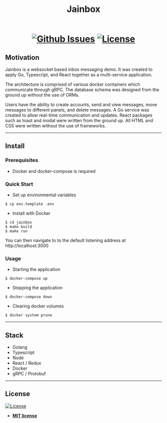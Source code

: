 <h1 align="center">
Jainbox

<br>
<br>

[![Github Issues](https://img.shields.io/github/issues/fangweb/jainbox)](https://img.shields.io/github/issues/fangweb/jainbox) [![License](http://img.shields.io/:license-mit-blue.svg?style=flat-square)](http://badges.mit-license.org) 
</h1>

## Motivation
Jainbox is a websocket based inbox messaging demo. It was created to apply Go, Typescript, and React together as a multi-service application. 

The architecture is comprised of various docker containers which communicate through gRPC. 
The database schema was designed from the ground up without the use of ORMs. 

Users have the ability to create accounts, send and view messages, move messages to different panels, and delete messages. 
A Go service was created to allow real-time communication and updates. 
React packages such as toast and modal were written from the ground up. 
All HTML and CSS were written without the use of frameworks. 

---

## Install

### Prerequisites
- Docker and docker-compose is required

### Quick Start

- Set up environmental variables
```shell
$ cp env.template .env
```

- Install with Docker
```shell
$ cd jainbox
$ make build
$ make run
```
You can then navigate to to the default listening address at http://localhost:3000


### Usage
- Starting the application 
```shell
$ docker-compose up
```

- Stopping the application
```shell
$ docker-compose down
```

- Clearing docker volumes
```shell
$ docker system prune 
```

---
## Stack

- Golang
- Typescript
- Node
- React / Redux
- Docker
- gRPC / Protobuf

---

## License

[![License](http://img.shields.io/:license-mit-blue.svg?style=flat-square)](http://badges.mit-license.org)

- **[MIT license](http://opensource.org/licenses/mit-license.php)**

